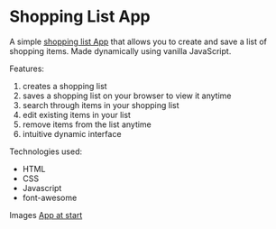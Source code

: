 # Shopping List App

A simple [shopping list App](https://jasanpreetsidhu.github.io/shopping-list-app/) that allows you to create and save a list of shopping items. Made dynamically using vanilla JavaScript.

Features:

1. creates a shopping list
2. saves a shopping list on your browser to view it anytime
3. search through items in your shopping list
4. edit existing items in your list
5. remove items from the list anytime
6. intuitive dynamic interface

Technologies used:

- HTML
- CSS
- Javascript
- font-awesome

Images
[App at start](https://github.com/JasanpreetSidhu/shopping-list-app/images/appUI/start.jpeg)
